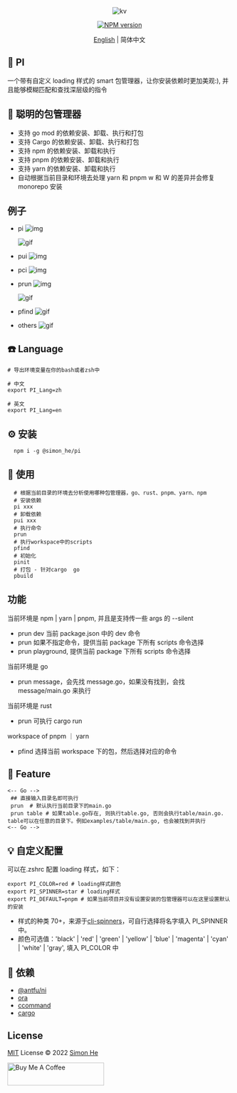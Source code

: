 <span ><p align="center">![kv](/assets/kv.png)</p></span>

<p align="center"><a href="https://www.npmjs.com/package/@simon_he/pi"><img src="https://img.shields.io/npm/v/@simon_he/pi?color=3fb883&amp;label=" alt="NPM version"></a></p>
<p align="center"><a href="./README.md">English</a> | 简体中文</p>

## :lollipop: PI

一个带有自定义 loading 样式的 smart 包管理器，让你安装依赖时更加美观:), 并且能够模糊匹配和查找深层级的指令

## :rocket: 聪明的包管理器

- 支持 go mod 的依赖安装、卸载、执行和打包
- 支持 Cargo 的依赖安装、卸载、执行和打包
- 支持 npm 的依赖安装、卸载和执行
- 支持 pnpm 的依赖安装、卸载和执行
- 支持 yarn 的依赖安装、卸载和执行
- 自动根据当前目录和环境去处理 yarn 和 pnpm w 和 W 的差异并会修复 monorepo 安装

## 例子

- pi
  ![img](/assets/pi.png)

  ![gif](/assets/pi.gif)

- pui
  ![img](/assets/pui.png)

- pci
  ![img](/assets/pci.png)

- prun
  ![img](/assets/prun.png)

  ![gif](/assets/prun.gif)

- pfind
  ![gif](/assets/pfind.gif)

- others
  ![gif](/assets/others.gif)

## :phone: Language

```
# 导出环境变量在你的bash或者zsh中

# 中文
export PI_Lang=zh

# 英文
export PI_Lang=en
```

## :gear: 安装

```
  npm i -g @simon_he/pi
```

## :open_hands: 使用

```
  # 根据当前目录的环境去分析使用哪种包管理器，go、rust、pnpm、yarn、npm
  # 安装依赖
  pi xxx
  # 卸载依赖
  pui xxx
  # 执行命令
  prun
  # 执行workspace中的scripts
  pfind
  # 初始化
  pinit
  # 打包 - 针对cargo  go
  pbuild
```

## 功能

当前环境是 npm | yarn | pnpm, 并且是支持传一些 args 的 --silent

- prun dev 当前 package.json 中的 dev 命令
- prun 如果不指定命令，提供当前 package 下所有 scripts 命令选择
- prun playground, 提供当前 package 下所有 scripts 命令选择

当前环境是 go

- prun message，会先找 message.go，如果没有找到，会找 message/main.go 来执行

当前环境是 rust

- prun 可执行 cargo run

workspace of pnpm ｜ yarn

- pfind 选择当前 workspace 下的包，然后选择对应的命令

## :monocle_face: Feature

```
<-- Go -->
 ## 直接输入目录名即可执行
 prun  # 默认执行当前目录下的main.go
 prun table # 如果table.go存在, 则执行table.go, 否则会执行table/main.go. table可以在任意的目录下。例如examples/table/main.go, 也会被找到并执行
<-- Go -->
```

## :bulb: 自定义配置

可以在.zshrc 配置 loading 样式，如下：

```
export PI_COLOR=red # loading样式颜色
export PI_SPINNER=star # loading样式
export PI_DEFAULT=pnpm # 如果当前项目并没有设置安装的包管理器可以在这里设置默认的安装
```

- 样式的种类 70+，来源于[cli-spinners](https://jsfiddle.net/sindresorhus/2eLtsbey/embedded/result/)，可自行选择将名字填入 PI_SPINNER 中。
- 颜色可选值：'black' | 'red' | 'green' | 'yellow' | 'blue' | 'magenta' | 'cyan' | 'white' | 'gray', 填入 PI_COLOR 中

## :battery: 依赖

- [@antfu/ni](https://github.com/antfu/ni)
- [ora](https://github.com/sindresorhus/ora)
- [ccommand](https://github.com/Simon-He95/ccommand)
- [cargo](https://github.com/rust-lang/cargo)

## License

[MIT](./LICENSE) License © 2022 [Simon He](https://github.com/Simon-He95)

<a href="https://github.com/Simon-He95/sponsor" target="_blank"><img src="https://cdn.buymeacoffee.com/buttons/default-orange.png" alt="Buy Me A Coffee" style="height: 51px !important;width: 217px !important;" ></a>
